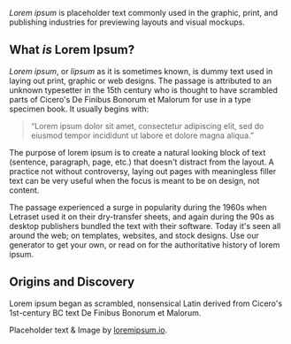 *Lorem ipsum* is placeholder text commonly used in the graphic, print, and publishing industries for previewing layouts and visual mockups.

## What *is* Lorem Ipsum?
*Lorem ipsum*, or *lipsum* as it is sometimes known, is dummy text used in laying out print, graphic or web designs. The passage is attributed to an unknown typesetter in the 15th century who is thought to have scrambled parts of Cicero's De Finibus Bonorum et Malorum for use in a type specimen book. It usually begins with:

>“Lorem ipsum dolor sit amet, consectetur adipiscing elit, sed do eiusmod tempor incididunt ut labore et dolore magna aliqua.”

The purpose of lorem ipsum is to create a natural looking block of text (sentence, paragraph, page, etc.) that doesn't distract from the layout. A practice not without controversy, laying out pages with meaningless filler text can be very useful when the focus is meant to be on design, not content.

The passage experienced a surge in popularity during the 1960s when Letraset used it on their dry-transfer sheets, and again during the 90s as desktop publishers bundled the text with their software. Today it's seen all around the web; on templates, websites, and stock designs. Use our generator to get your own, or read on for the authoritative history of lorem ipsum.

## Origins and Discovery
Lorem ipsum began as scrambled, nonsensical Latin derived from Cicero's 1st-century BC text De Finibus Bonorum et Malorum.

Placeholder text & Image by [loremipsum.io](https://loremipsum.io/).